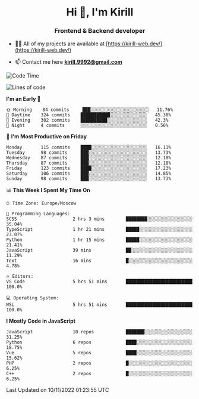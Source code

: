 <h1 align="center">Hi 👋, I'm Kirill</h1>
<h3 align="center">Frontend & Backend developer</h3>

- 👨‍💻 All of my projects are available at [https://kirill-web.dev/](https://kirill-web.dev/)

- 📫 Contact me here **kirill.9992@gmail.com**











<!--START_SECTION:waka-->
![Code Time](http://img.shields.io/badge/Code%20Time-1%2C174%20hrs%2031%20mins-blue)

![Lines of code](https://img.shields.io/badge/From%20Hello%20World%20I%27ve%20Written-537%20Thousand%20lines%20of%20code-blue)

**I'm an Early 🐤** 

```text
🌞 Morning    84 commits     ███░░░░░░░░░░░░░░░░░░░░░░   11.76% 
🌆 Daytime    324 commits    ███████████░░░░░░░░░░░░░░   45.38% 
🌃 Evening    302 commits    ██████████░░░░░░░░░░░░░░░   42.3% 
🌙 Night      4 commits      ░░░░░░░░░░░░░░░░░░░░░░░░░   0.56%

```
📅 **I'm Most Productive on Friday** 

```text
Monday       115 commits    ████░░░░░░░░░░░░░░░░░░░░░   16.11% 
Tuesday      98 commits     ███░░░░░░░░░░░░░░░░░░░░░░   13.73% 
Wednesday    87 commits     ███░░░░░░░░░░░░░░░░░░░░░░   12.18% 
Thursday     87 commits     ███░░░░░░░░░░░░░░░░░░░░░░   12.18% 
Friday       123 commits    ████░░░░░░░░░░░░░░░░░░░░░   17.23% 
Saturday     106 commits    ███░░░░░░░░░░░░░░░░░░░░░░   14.85% 
Sunday       98 commits     ███░░░░░░░░░░░░░░░░░░░░░░   13.73%

```


📊 **This Week I Spent My Time On** 

```text
⌚︎ Time Zone: Europe/Moscow

💬 Programming Languages: 
SCSS                     2 hrs 3 mins        ████████░░░░░░░░░░░░░░░░░   35.04% 
TypeScript               1 hr 21 mins        █████░░░░░░░░░░░░░░░░░░░░   23.07% 
Python                   1 hr 15 mins        █████░░░░░░░░░░░░░░░░░░░░   21.41% 
JavaScript               39 mins             ██░░░░░░░░░░░░░░░░░░░░░░░   11.29% 
Text                     16 mins             █░░░░░░░░░░░░░░░░░░░░░░░░   4.78%

🔥 Editors: 
VS Code                  5 hrs 51 mins       █████████████████████████   100.0%

💻 Operating System: 
WSL                      5 hrs 51 mins       █████████████████████████   100.0%

```

**I Mostly Code in JavaScript** 

```text
JavaScript               10 repos            ███████░░░░░░░░░░░░░░░░░░   31.25% 
Python                   6 repos             ████░░░░░░░░░░░░░░░░░░░░░   18.75% 
Vue                      5 repos             ████░░░░░░░░░░░░░░░░░░░░░   15.62% 
PHP                      2 repos             █░░░░░░░░░░░░░░░░░░░░░░░░   6.25% 
C++                      2 repos             █░░░░░░░░░░░░░░░░░░░░░░░░   6.25%

```



 Last Updated on 10/11/2022 01:23:55 UTC
<!--END_SECTION:waka-->
